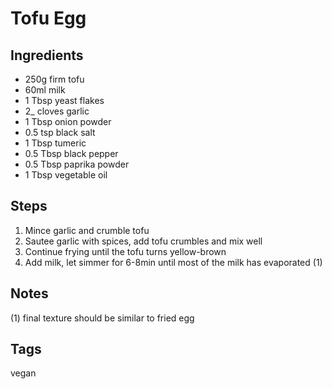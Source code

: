 # Tofu Egg

## Ingredients

* 250g firm tofu
* 60ml milk
* 1 Tbsp yeast flakes
* 2_ cloves garlic
* 1 Tbsp onion powder 
* 0.5 tsp black salt 
* 1 Tbsp tumeric
* 0.5 Tbsp black pepper
* 0.5 Tbsp paprika powder
* 1 Tbsp vegetable oil

## Steps

1. Mince garlic and crumble tofu
2. Sautee garlic with spices, add tofu crumbles and mix well
3. Continue frying until the tofu turns yellow-brown
4. Add milk, let simmer for 6-8min until most of the milk has evaporated (1)

## Notes

(1) final texture should be similar to fried egg

## Tags
vegan
